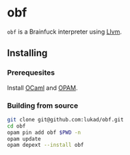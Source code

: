 # obf

`obf` is a Brainfuck interpreter using [Llvm](https://llvm.org/).

## Installing

### Prerequesites

Install [OCaml](https://ocaml.org/) and [OPAM](https://opam.ocaml.org/).

### Building from source

```bash
git clone git@github.com:lukad/obf.git
cd obf
opam pin add obf $PWD -n
opam update
opam depext --install obf
```
